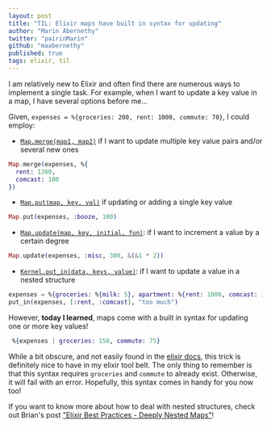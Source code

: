 ```yaml
---
layout: post
title: "TIL: Elixir maps have built in syntax for updating"
author: "Marin Abernethy"
twitter: "pairinMarin"
github: "maabernethy"
published: true
tags: elixir, til
---
```


I am relatively new to Elixir and often find there are numerous ways to
implement a single task. For example, when I want to update a key value in a map, I have several options before me...

Given, `expenses = %{groceries: 200, rent: 1000, commute: 70}`, I could
employ:

* [`Map.merge(map1, map2)`][merge] if I want to update multiple key value pairs
and/or several new ones

```elixir
Map.merge(expenses, %{
  rent: 1200,
  comcast: 100
})
```

* [`Map.put(map, key, val)`][put] if updating or adding a single key value

```elixir
Map.put(expenses, :booze, 100)
```

* [`Map.update(map, key, initial, fun)`][update]: if I want to increment a value by a certain degree

```elixir
Map.update(expenses, :misc, 300, &(&1 * 2))
```

* [`Kernel.put_in(data, keys, value)`][put_in]: if I want to update a value in a nested structure

```elixir
expenses = %{groceries: %{milk: 5}, apartment: %{rent: 1000, comcast: 100}}
put_in(expenses, [:rent, :comcast], "too much")
```

However, **today I learned**, maps come with a built in syntax for updating
one or more key values!

```elixir
 %{expenses | groceries: 150, commute: 75}
```

While a bit obscure, and not easily found in the [elixir docs][docs], this trick is definitely nice to have in my elixir tool belt. The only thing to remember is that this syntax requires `groceries` and `commute`
to already exist. Otherwise, it will fail with an error. Hopefully, this syntax comes in handy for you now too!

If you want to know more about how to deal with nested structures, check out Brian's post ["Elixir Best Practices - Deeply Nested Maps"][brian]!

[merge]: http://elixir-lang.org/docs/stable/elixir/Map.html#merge/2
[put]: http://elixir-lang.org/docs/stable/elixir/Map.html#put/3
[update]: http://elixir-lang.org/docs/stable/elixir/Map.html#update/4
[put_in]: http://elixir-lang.org/docs/stable/elixir/Kernel.html#put_in/3
[docs]: http://elixir-lang.org/docs.html
[brian]: https://dockyard.com/blog/2016/02/01/elixir-best-practices-deeply-nested-maps
